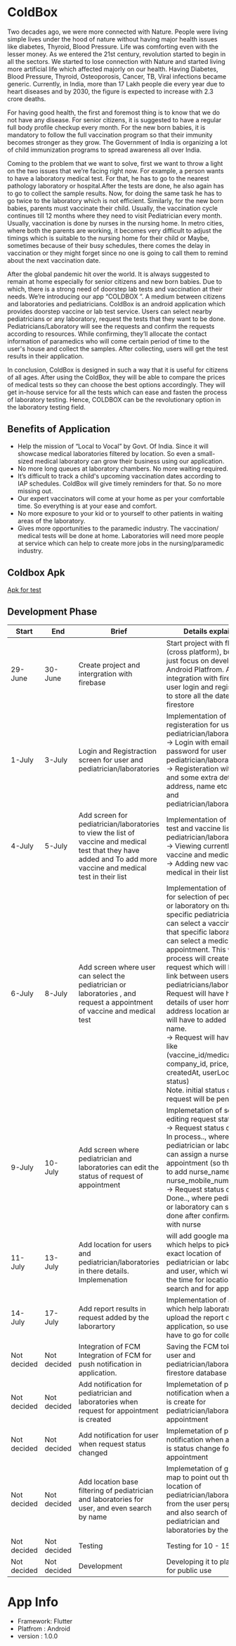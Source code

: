 # ColdBox
Two decades ago, we were more connected with Nature. People were living simple lives under the hood of nature without having major health issues like diabetes, Thyroid, Blood Pressure. Life was comforting even with the lesser money. As we entered the 21st century, revolution started to begin in all the sectors. We started to lose connection with Nature and started living more artificial life which affected majorly on our health. Having Diabetes, Blood Pressure, Thyroid, Osteoporosis, Cancer, TB, Viral infections became generic. Currently, in India, more than 17 Lakh people die every year due to heart diseases and by 2030, the figure is expected to increase with 2.3 crore deaths.

For having good health, the first and foremost thing is to know that we do not have any disease. For senior citizens, it is suggested to have a regular full body profile checkup every month. For the new born babies, it is mandatory to follow the full vaccination program so that their immunity becomes stronger as they grow. The Government of India is organizing a lot of child immunization programs to spread awareness all over India. 

Coming to the problem that we want to solve, first we want to throw a light on the two issues that we’re facing right now. For example, a person wants to have a laboratory medical test. For that, he has to go to the nearest pathology laboratory or hospital.After the tests are done, he also again has to go to collect the sample results. Now, for doing the same task he has to go twice to the laboratory which is not efficient. Similarly, for the new born babies, parents must vaccinate their child. Usually, the vaccination cycle continues till 12 months where they need to visit Pediatrician every month. Usually, vaccination is done by nurses in the nursing home. In metro cities, where both the parents are working, it becomes very difficult to adjust the timings which is suitable to the nursing home for their child or Maybe, sometimes because of their busy schedules, there comes the delay in vaccination or they might forget since no one is going to call them to remind about the next vaccination date. 

After the global pandemic hit over the world. It is always suggested to remain at home especially for senior citizens and new born babies. Due to which, there is a strong need of doorstep lab tests and vaccination at their needs. We’re introducing our app “COLDBOX ”. A medium between citizens and laboratories and pediatricians.  ColdBox is an android application which provides doorstep vaccine or lab test service. Users can select nearby pediatricians or any laboratory, request the tests that they want to be done.  Pediatricians/Laboratory will see the requests and confirm the requests according to resources. While confirming, they’ll allocate the contact information of paramedics who will come certain period of time to the user's house and collect the samples. After collecting, users will get the test results in their application. 

In conclusion, ColdBox is designed in such a way that it is useful for citizens of all ages. After using the ColdBox, they will be able to compare the prices of medical tests so they can choose the best options accordingly. They will get in-house service for all the tests which can ease and fasten the process of laboratory testing. Hence, COLDBOX can be the revolutionary option in the laboratory testing field.

## Benefits of Application
* Help the mission of “Local to Vocal” by Govt. Of India. Since it will showcase medical laboratories filtered by location. So even a small-sized medical laboratory can grow their business using our application.
* No more long queues at laboratory chambers. No more waiting required.
* It’s difficult to track a child's upcoming vaccination dates according to IAP schedules. ColdBox will give timely reminders for that. So no more missing out.
* Our expert vaccinators will come at your home as per your comfortable time. So everything is at your ease and comfort.
* No more exposure to your kid or to yourself to other patients in waiting areas of the laboratory.
* Gives more opportunities to the paramedic industry. The vaccination/ medical tests will be done at home. Laboratories will need more people at service which can help to create more jobs in the nursing/paramedic industry.


## Coldbox Apk
[Apk for test](apk)

## Development Phase

|Start          |End	|Brief	| Details explained|      Status|
| ------------- | ------------- | ------------- | ------------- | ------------- |
|29-June	|30-June	|Create project and intergration with firebase	|Start project with flutter,(cross platform), but right just focus on developing for Android Platfrom. And integration with firebase of user login and register , and to store all the date on firestore |	Done |
|1-July	|3-July	|Login and Registraction screen for user and pediatrician/laboratories	|Implementation of login and registeration for user and  pediatrician/laboratories. <br> -> Login with email and password  for user and  pediatrician/laboratories. <br> -> Registeration with email and some extra details like. address, name etc for user and pediatrician/laborartories|	Done |
|4-July	|5-July	| Add screen for pediatrician/laboratories to view the list of vaccine and medical test that they have added and To add more vaccine and medical test in their list| Implementation of medical test and vaccine list  for pediatrician/laboratories. <br> -> Viewing currently added vaccine and medical test <br> -> Adding new vaccine and medical in their list |	Done |
|6-July	|8-July	|Add screen where user can select the pediatrician or laboratories , and request a appointment of vaccine and medical test |Implementation of screen for selection of pediatrician or laboratory on that specific pediatrician user can select a vaccine and on that specific laboratory user can select a medical test for appointment. This whole process will create a request which will have a link between users and pediatricians/laboratories. Request will have have details of user home address location and user will have to added Pateint name. <br>-> Request will have details like (vaccine_id/medical_test_id, company_id, price, createdAt, userLocation, status)<br>Note. initial status of request will be pending....|	Done|
|9-July	|10-July	|Add screen where pediatrician and laboratories can edit the status of request of appointment| Implemetation of screen for editing request status<br> -> Request status change to In process.., where pediatrician or laboratory can assign a nurse for appointment (so they have to add nurse_name and nurse_mobile_number)<br>-> Request status change to Done.., where pediatrician or laboratory can set it to done after confirmation with nurse|	Done|
|11-July |13-July	|Add location for users and pediatrician/laboratories in there details. 	Implemenation |will add google maps, which helps to pick the exact location of  pediatrician or laboratory and user, which will help it the time for location base search and for appointment|Done|
|14-July	|17-July	|Add report results in request added by the laborartory	|Implementation of a screen, which help laboratries to upload the report on application, so user doesn't have to go for collecting it|In process |
|Not decided	|Not decided	|Integration of FCM	Integration of FCM for push notification in application. |Saving the FCM token of user and pediatrician/laboratories in firestore database|	Pending|
|Not decided	|Not decided	|Add notification for pediatrician and laboratories when request for appointment is created	|Implemetation of push notification when a request is create for pediatrician/laboratories for appointment	|Pending|
|Not decided	|Not decided	|Add notification for user when request status changed	|Implemetation of push notification when a request is status change for user for appointment|	Pending|
|Not decided	|Not decided	|Add location base filtering of pediatrician and laboratories for user, and even search by name 	| Implemetation of google map to point out the location of pediatrician/laboratories from the user perspective, and also search of  pediatrician and laboratories by there name.|Pending|
|Not decided	|Not decided	|Testing	|Testing for 10 - 15 people	|Pending |
|Not decided	|Not decided	|Development	|Developing it to play store for public use| Pending |

# App Info
* Framework: Flutter
* Platfrom : Android
* version : 1.0.0

